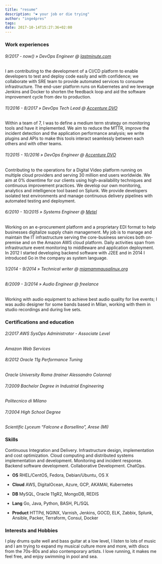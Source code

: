 ```yaml
---
title: "resume"
description: "❤️ your job or die trying"
author: "inge4pres"
tags:
date: 2017-10-14T15:27:36+02:00
---
```


### Work experiences

###### 9/2017 - now()   » DevOps Engineer @ [lastminute.com](http://lastminute.com "lastminute")
I am contributing to the development of a CI/CD platform to enable developers to test and deploy code easily and with confidence; we collaborate with SRE team to provide automated services to consume infrastructure. The end-user platform runs on Kubernetes and we leverage Jenkins and Docker to shorten the feedback loop and aid the software improvement cycle from dev to production.

###### 11/2016 - 8/2017  » DevOps Tech Lead @ [Accenture DVO](http://www.accenture.com/us-en/accenture-digital-video)
Within a team of 7, I was to define a medium term strategy on monitoring tools and have it implemented. We aim to reduce the MTTR, improve the incident detection and the application performance analysis; we write plugins and APIs to make this tools interact seamlessly between each others and with other teams.

###### 11/2015 - 10/2016  » DevOps Engineer @ [Accenture DVO](http://www.accenture.com/us-en/accenture-digital-video)
Contributing to the operations for a Digital Video platform running on multiple cloud providers and serving 30 million end users worldwide. We aim at 0% downtime for our clients using high-availability techniques and continuous improvement practices. We develop our own monitoring, analytics and intelligence tool based on Splunk. We provide developers isolated test environments and manage continuous delivery pipelines with automated testing and deployment.

###### 6/2010 - 10/2015 » Systems Engineer @ [Metel](http://www.metel.it)
Working on an e-procurement platform and a proprietary EDI format to help businesses digitalize supply chain management. My job is to manage and maintain the IT infrastructure serving the core-business services both on-premise and on the Amazon AWS cloud platform. Daily activities span from infrastructure event monitoring to middleware and application deployment. In 2012 I started developing backend software with J2EE and in 2014 I introduced Go in the company as system language.

###### 1/2014 - 9/2014  » Technical writer @ [miamammausalinux.org](http://www.miamammausalinux.org)

###### 8/2009 - 3/2014  » Audio Engineer @ freelance
Working with audio equipment to achieve best audio quality for live events; I was audio designer for some bands based in Milan, working with them in studio recordings and during live sets.

### Certifications and education

###### 2/2017 AWS SysOps Administrator - Associate Level
_Amazon Web Services_
###### 8/2012 Oracle 11g Performance Tuning  
_Oracle University Roma (trainer Alessandro Colonna)_
###### 7/2009 Bachelor Degree in Industrial Engineering
_Politecnico di Milano_
###### 7/2004 High School Degree
_Scientific Lyceum “Falcone e Borsellino”, Arese (MI)_

### Skills
Continuous Integration and Delivery. Infrastructure design, implementation and cost optimization. Cloud computing and distributed systems implementation and development. Monitoring and incident response. Backend software development. Collaborative Development. ChatOps.

* __OS__ RHEL/CentOS, Fedora, Debian/Ubuntu, OS X

* __Cloud__ AWS, DigitalOcean, Azure, GCP, AKAMAI, Kubernetes

* __DB__ MySQL, Oracle 11gR2, MongoDB, REDIS

* __Lang__ Go, Java, Python, BASH, PL/SQL

* __Product__ HTTPd, NGINX, Varnish, Jenkins, GOCD, ELK, Zabbix, Splunk, Ansible, Packer, Terraform, Consul, Docker

### Interests and Hobbies
I play drums quite well and bass guitar at a low level, I listen to lots of music and I am trying to expand my musical culture more and more, with discs from the 70s-80s and also contemporary artists. I love running, it makes me feel free, and enjoy swimming in pool and sea.
